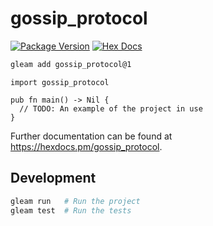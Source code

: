 # gossip_protocol

[![Package Version](https://img.shields.io/hexpm/v/gossip_protocol)](https://hex.pm/packages/gossip_protocol)
[![Hex Docs](https://img.shields.io/badge/hex-docs-ffaff3)](https://hexdocs.pm/gossip_protocol/)

```sh
gleam add gossip_protocol@1
```
```gleam
import gossip_protocol

pub fn main() -> Nil {
  // TODO: An example of the project in use
}
```

Further documentation can be found at <https://hexdocs.pm/gossip_protocol>.

## Development

```sh
gleam run   # Run the project
gleam test  # Run the tests
```
